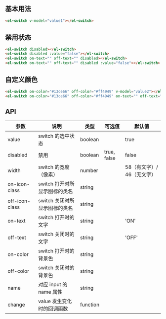<style>
  .demo-box.demo-switch {
    .el-switch {
      display: block;
      margin: 20px 0;
    }
  }
</style>

<script>
  export default {
    data() {
      return {
        value1: true,
        value2: true,
        value3: true
      }
    }
  };
</script>

## 基本用法

<div class="demo-box demo-switch">
  <el-switch v-model="value1"></el-switch>
</div>

```html
<el-switch v-model="value1"></el-switch>
```

## 禁用状态

<div class="demo-box demo-switch">
  <el-switch disabled></el-switch>
  <el-switch disabled :value="false"></el-switch>
  <el-switch on-text="" off-text="" disabled></el-switch>
  <el-switch on-text="" off-text="" disabled :value="false"></el-switch>
</div>

```html
<el-switch disabled></el-switch>
<el-switch disabled :value="false"></el-switch>
<el-switch on-text="" off-text="" disabled></el-switch>
<el-switch on-text="" off-text="" disabled :value="false"></el-switch>
```

## 自定义颜色

<div class="demo-box demo-switch">
  <el-switch on-color="#13ce66" off-color="#ff4949" v-model="value2"></el-switch>
  <el-switch on-color="#13ce66" off-color="#ff4949" on-text="" off-text="" v-model="value3"></el-switch>
</div>

```html
<el-switch on-color="#13ce66" off-color="#ff4949" v-model="value2"></el-switch>
<el-switch on-color="#13ce66" off-color="#ff4949" on-text="" off-text="" v-model="value3"></el-switch>
```

## API
| 参数      | 说明    | 类型      | 可选值       | 默认值   |
|---------- |-------- |---------- |-------------  |-------- |
| value     | switch 的选中状态   | boolean    |               | true |
| disabled  | 禁用    | boolean   | true, false   | false   |
| width  | switch 的宽度（像素）    | number   | | 58（有文字）/ 46（无文字） |
| on-icon-class  | switch 打开时所显示图标的类名    | string   | | |
| off-icon-class  | switch 关闭时所显示图标的类名    | string   | | |
| on-text  | switch 打开时的文字    | string   | | 'ON' |
| off-text  | switch 关闭时的文字    | string   | | 'OFF' |
| on-color  | switch 打开时的背景色    | string   | | |
| off-color  | switch 关闭时的背景色    | string   | | |
| name  | 对应 input 的 name 属性    | string   | | |
| change  | value 发生变化时的回调函数    | function   | | |
